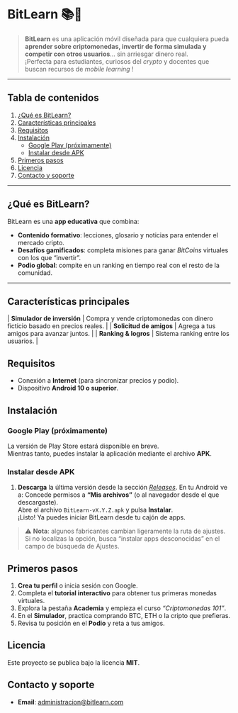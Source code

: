 # BitLearn 📚💱

> **BitLearn** es una aplicación móvil diseñada para que cualquiera pueda **aprender sobre criptomonedas, invertir de forma simulada y competir con otros usuarios**… sin arriesgar dinero real.  
> ¡Perfecta para estudiantes, curiosos del _crypto_ y docentes que buscan recursos de _mobile learning_ !

---

## Tabla de contenidos

1. [¿Qué es BitLearn?](#qué-es-bitlearn)
2. [Características principales](#características-principales)
3. [Requisitos](#requisitos)
4. [Instalación](#instalación)
   - [Google Play (próximamente)](#google-play-próximamente)
   - [Instalar desde APK](#instalar-desde-apk)
5. [Primeros pasos](#primeros-pasos)
6. [Licencia](#licencia)
7. [Contacto y soporte](#contacto-y-soporte)

---

## ¿Qué es BitLearn?

BitLearn es una **app educativa** que combina:

* **Contenido formativo**: lecciones, glosario y noticias para entender el mercado cripto.  
* **Desafíos gamificados**: completa misiones para ganar _BitCoins_ virtuales con los que “invertir”.  
* **Podio global**: compite en un ranking en tiempo real con el resto de la comunidad.

---

## Características principales

| **Simulador de inversión** | Compra y vende criptomonedas con dinero ficticio basado en precios reales. |
| **Solicitud de amigos** | Agrega a tus amigos para avanzar juntos. |
| **Ranking & logros** | Sistema ranking entre los usuarios. |

## Requisitos

* Conexión a **Internet** (para sincronizar precios y podio).  
* Dispositivo **Android 10 o superior**.

## Instalación

### Google Play (próximamente)

La versión de Play Store estará disponible en breve.  
Mientras tanto, puedes instalar la aplicación mediante el archivo **APK**.

### Instalar desde APK

1. **Descarga** la última versión desde la sección [_Releases_](https://github.com/PedroOG21/BitLearn/tree/main/Release).
    En tu Android ve a:
         Concede permisos a **“Mis archivos”** (o al navegador desde el que descargaste).  
         Abre el archivo `BitLearn-vX.Y.Z.apk` y pulsa **Instalar**.  
         ¡Listo! Ya puedes iniciar BitLearn desde tu cajón de apps.

> ⚠️ **Nota**: algunos fabricantes cambian ligeramente la ruta de ajustes.  
> Si no localizas la opción, busca “instalar apps desconocidas” en el campo de búsqueda de Ajustes.

## Primeros pasos

1. **Crea tu perfil** o inicia sesión con Google.  
2. Completa el **tutorial interactivo** para obtener tus primeras monedas virtuales.  
3. Explora la pestaña **Academia** y empieza el curso _“Criptomonedas 101”_.  
4. En el **Simulador**, practica comprando BTC, ETH o la cripto que prefieras.  
5. Revisa tu posición en el **Podio** y reta a tus amigos.

## Licencia

Este proyecto se publica bajo la licencia **MIT**.  

## Contacto y soporte

* **Email**: administracion@bitlearn.com 
